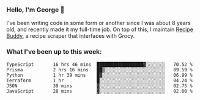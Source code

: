 ### Hello, I'm George 👋

I've been writing code in some form or another since I was about 8 years old, and recently made it my full-time job. On top of this, I maintain [Recipe Buddy](https://github.com/georgegebbett/recipe-buddy), a recipe scraper that interfaces with Grocy.  

<!--
**georgegebbett/georgegebbett** is a ✨ _special_ ✨ repository because its `README.md` (this file) appears on your GitHub profile.

Here are some ideas to get you started:

- 🔭 I’m currently working on ...
- 🌱 I’m currently learning ...
- 👯 I’m looking to collaborate on ...
- 🤔 I’m looking for help with ...
- 💬 Ask me about ...
- 📫 How to reach me: ...
- 😄 Pronouns: ...
- ⚡ Fun fact: ...
-->

### What I've been up to this week:
<!--START_SECTION:waka-->

```text
TypeScript       16 hrs 46 mins  █████████████████▓░░░░░░░   70.52 %
Prisma           2 hrs 16 mins   ██▒░░░░░░░░░░░░░░░░░░░░░░   09.59 %
Python           1 hr 39 mins    █▓░░░░░░░░░░░░░░░░░░░░░░░   06.99 %
Terraform        1 hr            █░░░░░░░░░░░░░░░░░░░░░░░░   04.24 %
JSON             39 mins         ▓░░░░░░░░░░░░░░░░░░░░░░░░   02.75 %
JavaScript       28 mins         ▓░░░░░░░░░░░░░░░░░░░░░░░░   02.00 %
```

<!--END_SECTION:waka-->
